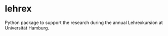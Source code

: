 # lehrex
Python package to support the research during the annual Lehrexkursion at Universität Hamburg.
